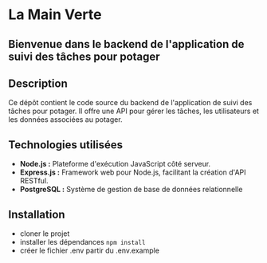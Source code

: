 # La Main Verte

## Bienvenue dans le backend de l'application de suivi des tâches pour potager

## Description

Ce dépôt contient le code source du backend de l'application de suivi des tâches pour potager. Il offre une API pour gérer les tâches, les utilisateurs et les données associées au potager.

## Technologies utilisées

- **Node.js :** Plateforme d'exécution JavaScript côté serveur.
- **Express.js :** Framework web pour Node.js, facilitant la création d'API RESTful.
- **PostgreSQL :** Système de gestion de base de données relationnelle

## Installation
- cloner le projet
- installer les dépendances `npm install`
- créer le fichier .env  partir du .env.example
